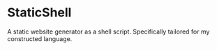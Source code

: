 # StaticShell
A static website generator as a shell script. Specifically tailored for my constructed language.
